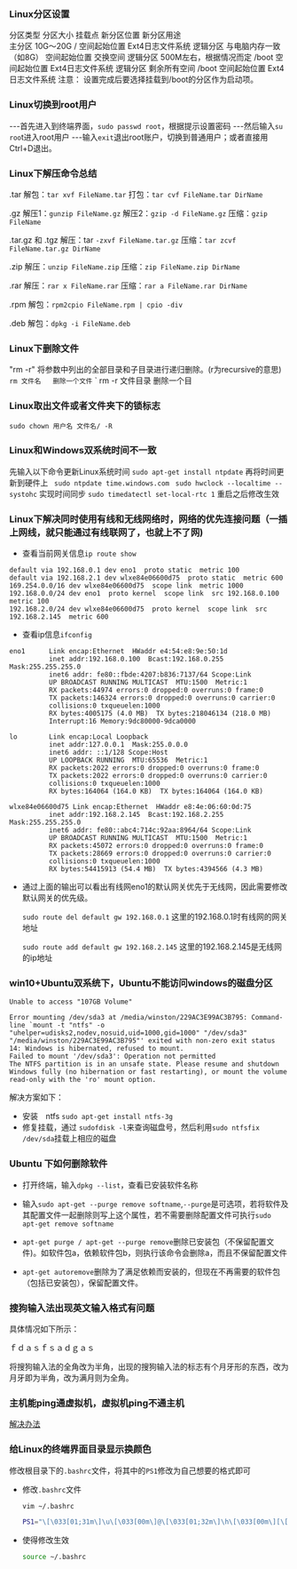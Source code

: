 ### Linux分区设置
分区类型            分区大小            挂载点        新分区位置             新分区用途    
  主分区              10G～20G            /         空间起始位置          Ext4日志文件系统
  逻辑分区        与电脑内存一致（如8G）               空间起始位置             交换空间
  逻辑分区        500M左右，根据情况而定     /boot     空间起始位置          Ext4日志文件系统
  逻辑分区             剩余所有空间         /boot     空间起始位置          Ext4日志文件系统
  注意： 设置完成后要选择挂载到/boot的分区作为启动项。

### Linux切换到root用户
---首先进入到终端界面，`sudo passwd root`，根据提示设置密码
  ---然后输入`su roo`t进入root用户
  ---输入`exit`退出root账户，切换到普通用户；或者直接用Ctrl+D退出。

### Linux下解压命令总结
.tar 
  解包：`tar xvf FileName.tar`
  打包：`tar cvf FileName.tar DirName`

  .gz
  解压1：`gunzip FileName.gz`
  解压2：`gzip -d FileName.gz`
  压缩：`gzip FileName`

  .tar.gz 和 .tgz
  解压：tar `-zxvf FileName.tar.gz`
  压缩：`tar zcvf FileName.tar.gz DirName`

  .zip
  解压：`unzip FileName.zip`
  压缩：`zip FileName.zip DirName`

  .rar
  解压：`rar x FileName.rar`
  压缩：`rar a FileName.rar DirName`

  .rpm
  解包：`rpm2cpio FileName.rpm | cpio -div`

  .deb
  解包：`dpkg -i FileName.deb`

### Linux下删除文件
"rm -r" 将参数中列出的全部目录和子目录进行递归删除。(r为recursive的意思)
 ` rm 文件名   删除一个文件`
 ` rm -r 文件目录  删除一个目

### Linux取出文件或者文件夹下的锁标志
`sudo chown 用户名 文件名/ -R`

### Linux和Windows双系统时间不一致
先输入以下命令更新Linux系统时间
  `sudo apt-get install ntpdate`
  再将时间更新到硬件上
 ` sudo ntpdate time.windows.com`
 ` sudo hwclock --localtime --systohc`
  实现时间同步
  `sudo timedatectl set-local-rtc 1`
  重启之后修改生效

### Linux下解决同时使用有线和无线网络时，网络的优先连接问题（一插上网线，就只能通过有线联网了，也就上不了网)

- 查看当前网关信息`ip route show`

```
default via 192.168.0.1 dev eno1  proto static  metric 100 
default via 192.168.2.1 dev wlxe84e06600d75  proto static  metric 600 
169.254.0.0/16 dev wlxe84e06600d75  scope link  metric 1000 
192.168.0.0/24 dev eno1  proto kernel  scope link  src 192.168.0.100  metric 100 
192.168.2.0/24 dev wlxe84e06600d75  proto kernel  scope link  src 192.168.2.145  metric 600 
```

- 查看ip信息`ifconfig`

```
eno1      Link encap:Ethernet  HWaddr e4:54:e8:9e:50:1d  
          inet addr:192.168.0.100  Bcast:192.168.0.255  Mask:255.255.255.0
          inet6 addr: fe80::fbde:4207:b836:7137/64 Scope:Link
          UP BROADCAST RUNNING MULTICAST  MTU:1500  Metric:1
          RX packets:44974 errors:0 dropped:0 overruns:0 frame:0
          TX packets:146324 errors:0 dropped:0 overruns:0 carrier:0
          collisions:0 txqueuelen:1000 
          RX bytes:4005175 (4.0 MB)  TX bytes:218046134 (218.0 MB)
          Interrupt:16 Memory:9dc80000-9dca0000 

lo        Link encap:Local Loopback  
          inet addr:127.0.0.1  Mask:255.0.0.0
          inet6 addr: ::1/128 Scope:Host
          UP LOOPBACK RUNNING  MTU:65536  Metric:1
          RX packets:2022 errors:0 dropped:0 overruns:0 frame:0
          TX packets:2022 errors:0 dropped:0 overruns:0 carrier:0
          collisions:0 txqueuelen:1000 
          RX bytes:164064 (164.0 KB)  TX bytes:164064 (164.0 KB)

wlxe84e06600d75 Link encap:Ethernet  HWaddr e8:4e:06:60:0d:75  
          inet addr:192.168.2.145  Bcast:192.168.2.255  Mask:255.255.255.0
          inet6 addr: fe80::abc4:714c:92aa:8964/64 Scope:Link
          UP BROADCAST RUNNING MULTICAST  MTU:1500  Metric:1
          RX packets:45072 errors:0 dropped:0 overruns:0 frame:0
          TX packets:28669 errors:0 dropped:0 overruns:0 carrier:0
          collisions:0 txqueuelen:1000 
          RX bytes:54415913 (54.4 MB)  TX bytes:4394566 (4.3 MB)

```

- 通过上面的输出可以看出有线网eno1的默认网关优先于无线网，因此需要修改默认网关的优先级。

  `sudo route del default gw 192.168.0.1` 这里的192.168.0.1时有线网的网关地址

  `sudo route add default gw 192.168.2.145` 这里的192.168.2.145是无线网的ip地址

### win10+Ubuntu双系统下，Ubuntu不能访问windows的磁盘分区

```shell
Unable to access "107GB Volume"

Error mounting /dev/sda3 at /media/winston/229AC3E99AC3B795: Command-line `mount -t "ntfs" -o "uhelper=udisks2,nodev,nosuid,uid=1000,gid=1000" "/dev/sda3" "/media/winston/229AC3E99AC3B795"' exited with non-zero exit status 14: Windows is hibernated, refused to mount.
Failed to mount '/dev/sda3': Operation not permitted
The NTFS partition is in an unsafe state. Please resume and shutdown
Windows fully (no hibernation or fast restarting), or mount the volume
read-only with the 'ro' mount option.

```

解决方案如下：

- 安装　ntfs   `sudo apt-get install ntfs-3g`
- 修复挂载，通过 `sudofdisk -l`来查询磁盘号，然后利用`sudo ntfsfix /dev/sda`挂载上相应的磁盘

### Ubuntu 下如何删除软件

- 打开终端，输入`dpkg --list`，查看已安装软件名称
- 输入`sudo apt-get --purge remove softname`,`--purge`是可选项，若将软件及其配置文件一起删除则写上这个属性，若不需要删除配置文件可执行`sudo apt-get remove softname`

- `apt-get purge / apt-get --purge remove`删除已安装包（不保留配置文件)。如软件包a，依赖软件包b，则执行该命令会删除a，而且不保留配置文件

- `apt-get autoremove`删除为了满足依赖而安装的，但现在不再需要的软件包（包括已安装包），保留配置文件。

### 搜狗输入法出现英文输入格式有问题

具体情况如下所示：

ｆｄａｓｆｓａｄｇａｓ

将搜狗输入法的全角改为半角，出现的搜狗输入法的标志有个月牙形的东西，改为月牙即为半角，改为满月则为全角。

### 主机能ping通虚拟机，虚拟机ping不通主机

[解决办法](https://blog.csdn.net/hskw444273663/article/details/81301470?utm_medium=distribute.pc_relevant.none-task-blog-title-4&spm=1001.2101.3001.4242)

### 给Linux的终端界面目录显示换颜色
修改根目录下的`.bashrc`文件，将其中的`PS1`修改为自己想要的格式即可

- 修改`.bashrc`文件

    ```sh
    vim ~/.bashrc
    
    PS1="\[\033[01;31m\]\u\[\033[00m\]@\[\033[01;32m\]\h\[\033[00m\][\[\033[01;33m\]\t\[\033[00m\]]:\[\033[01;34m\]\w\[\033[00m\]$ "
    ```

- 使得修改生效

    ```sh
    source ~/.bashrc 
    ```

    